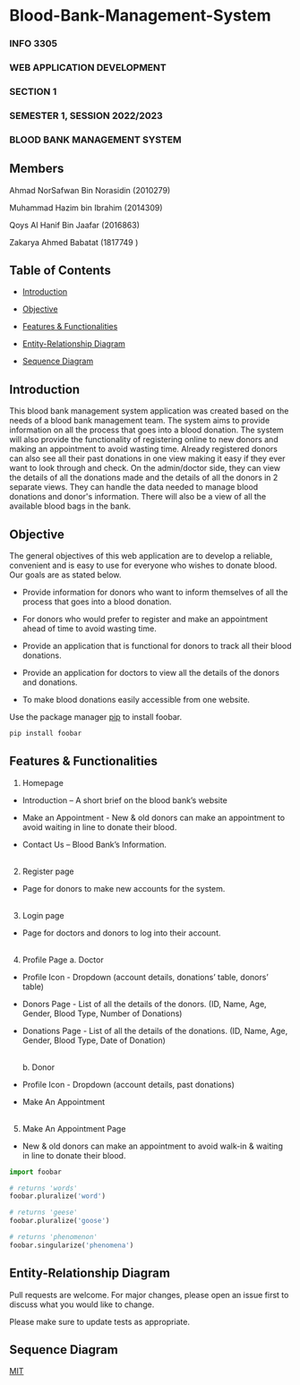 # Blood-Bank-Management-System
<html>
<body>
  
<h3>INFO 3305</h3>
<h3>WEB APPLICATION DEVELOPMENT</h3>
<h3>SECTION 1</h3>
<h3>SEMESTER 1, SESSION 2022/2023</h3>
<h3>BLOOD BANK MANAGEMENT SYSTEM</h3>

 
## Members
Ahmad NorSafwan Bin Norasidin (2010279)
  
Muhammad Hazim bin Ibrahim (2014309)
  
Qoys Al Hanif Bin Jaafar (2016863)
  
Zakarya Ahmed Babatat (1817749 )
	
	
## Table of Contents
- [Introduction](#introduction)

- [Objective](#objective)

- [Features & Functionalities](#features-&-functionalities)
	
- [Entity-Relationship Diagram](#entity-relationship-diagram)
	
- [Sequence Diagram](#sequence-diagram)

  
## Introduction

This blood bank management system application was created based on the needs of a blood bank management team. The system aims to provide information on all the process that goes into a blood donation. The system will also provide the functionality of registering online to new donors and making an appointment to avoid wasting time. Already registered donors can also see all their past donations in one view making it easy if they ever want to look through and check. On the admin/doctor side, they can view the details of all the donations made and the details of all the donors in 2 separate views. They can handle the data needed to manage blood donations and donor's information. There will also be a view of all the available blood bags in the bank.
	

## Objective

The general objectives of this web application are to develop a reliable, convenient and is easy to use for everyone who wishes to donate blood. Our goals are as stated below.

- Provide information for donors who want to inform themselves of all the process that goes into a blood donation.
  
- For donors who would prefer to register and make an appointment ahead of time to avoid wasting time.

- Provide an application that is functional for donors to track all their blood donations.
  
- Provide an application for doctors to view all the details of the donors and donations.
  
- To make blood donations easily accessible from one website.
	

Use the package manager [pip](https://pip.pypa.io/en/stable/) to install foobar.

```bash
pip install foobar
```

	
## Features & Functionalities

1. Homepage
- Introduction – A short brief on the blood bank’s website
	
- Make an Appointment - New & old donors can make an appointment to avoid waiting in line to donate their blood.
	
- Contact Us – Blood Bank’s Information.<br/><br/>
	  
	
2. Register page
- Page for donors to make new accounts for the system.<br/><br/>
	
    
3. Login page
- Page for doctors and donors to log into their account.<br/><br/>

  
4. Profile Page
	a. Doctor
  
- Profile Icon - Dropdown (account details, donations’ table, donors’ table) 
- Donors Page - List of all the details of the donors. (ID, Name, Age, Gender, Blood Type, Number of Donations)
- Donations Page - List of all the details of the donations. (ID, Name, Age, Gender, Blood Type, Date of Donation)<br/><br/>

	b. Donor
	
- Profile Icon - Dropdown (account details, past donations) 
- Make An Appointment<br/><br/>

	
5. Make An Appointment Page
  
- New & old donors can make an appointment to avoid walk-in & waiting in line to donate their blood.


```python
import foobar

# returns 'words'
foobar.pluralize('word')

# returns 'geese'
foobar.pluralize('goose')

# returns 'phenomenon'
foobar.singularize('phenomena')
```

	
## Entity-Relationship Diagram

Pull requests are welcome. For major changes, please open an issue first
to discuss what you would like to change.

Please make sure to update tests as appropriate.

	
## Sequence Diagram

[MIT](https://choosealicense.com/licenses/mit/)


